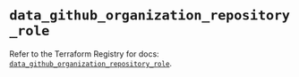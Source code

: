 # `data_github_organization_repository_role`

Refer to the Terraform Registry for docs: [`data_github_organization_repository_role`](https://registry.terraform.io/providers/integrations/github/6.7.3/docs/data-sources/organization_repository_role).
